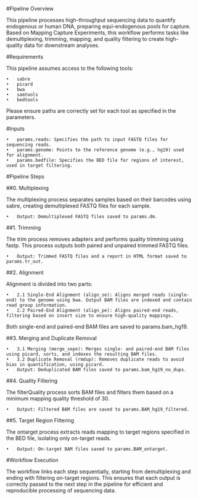 #Pipeline Overview

This pipeline processes high-throughput sequencing data to quantify endogenous or human DNA, preparing equi-endogenous pools for capture. Based on Mapping Capture Experiments, this workflow performs tasks like demultiplexing, trimming, mapping, and quality filtering to create high-quality data for downstream analyses.

#Requirements

This pipeline assumes access to the following tools:

	•	sabre
	•	picard
	•	bwa
	•	samtools
	•	bedtools

Please ensure paths are correctly set for each tool as specified in the parameters.

#Inputs

	•	params.reads: Specifies the path to input FASTQ files for sequencing reads.
	•	params.genome: Points to the reference genome (e.g., hg19) used for alignment.
	•	params.bedfile: Specifies the BED file for regions of interest, used in target filtering.

#Pipeline Steps

##0. Multiplexing

The multiplexing process separates samples based on their barcodes using sabre, creating demultiplexed FASTQ files for each sample.

	•	Output: Demultiplexed FASTQ files saved to params.dm.

##1. Trimming

The trim process removes adapters and performs quality trimming using fastp. This process outputs both paired and unpaired trimmed FASTQ files.

	•	Output: Trimmed FASTQ files and a report in HTML format saved to params.tr_out.

##2. Alignment

Alignment is divided into two parts:

	•	2.1 Single-End Alignment (align_se): Aligns merged reads (single-end) to the genome using bwa. Output BAM files are indexed and contain read group information.
	•	2.2 Paired-End Alignment (align_pe): Aligns paired-end reads, filtering based on insert size to ensure high-quality mappings.

Both single-end and paired-end BAM files are saved to params.bam_hg19.

##3. Merging and Duplicate Removal

	•	3.1 Merging (merge_sepe): Merges single- and paired-end BAM files using picard, sorts, and indexes the resulting BAM files.
	•	3.2 Duplicate Removal (rmdup): Removes duplicate reads to avoid bias in quantification, using picard.
	•	Output: Deduplicated BAM files saved to params.bam_hg19_no_dups.

##4. Quality Filtering

The filterQuality process sorts BAM files and filters them based on a minimum mapping quality threshold of 30.

	•	Output: Filtered BAM files are saved to params.BAM_hg19_filtered.

##5. Target Region Filtering

The ontarget process extracts reads mapping to target regions specified in the BED file, isolating only on-target reads.

	•	Output: On-target BAM files saved to params.BAM_ontarget.

#Workflow Execution

The workflow links each step sequentially, starting from demultiplexing and ending with filtering on-target regions. This ensures that each output is correctly passed to the next step in the pipeline for efficient and reproducible processing of sequencing data.
